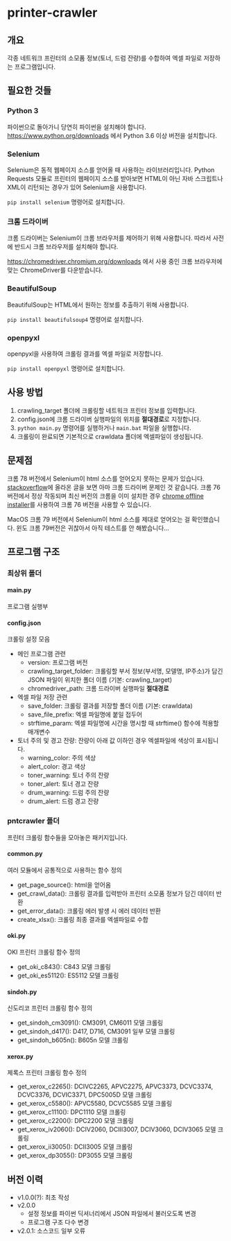 # printer-crawler

## 개요

각종 네트워크 프린터의 소모품 정보(토너, 드럼 잔량)를 수합하여 엑셀 파일로 저장하는 프로그램입니다.


## 필요한 것들

### Python 3
파이썬으로 돌아가니 당연히 파이썬을 설치해야 합니다. https://www.python.org/downloads 에서 Python 3.6 이상 버전을 설치합니다.

### Selenium
Selenium은 동적 웹페이지 소스를 얻어올 때 사용하는 라이브러리입니다. Python Requests 모듈로 프린터의 웹페이지 소스를 받아보면 HTML이 아닌 자바 스크립트나 XML이 리턴되는 경우가 있어 Selenium을 사용합니다. 

`pip install selenium` 명령어로 설치합니다.

### 크롬 드라이버
크롬 드라이버는 Selenium이 크롬 브라우저를 제어하기 위해 사용합니다. 따라서 사전에 반드시 크롬 브라우저를 설치해야 합니다.

https://chromedriver.chromium.org/downloads 에서 사용 중인 크롬 브라우저에 맞는 ChromeDriver를 다운받습니다.

### BeautifulSoup
BeautifulSoup는 HTML에서 원하는 정보를 추출하기 위해 사용합니다.

`pip install beautifulsoup4` 명령어로 설치합니다.

### openpyxl
openpyxl을 사용하여 크롤링 결과를 엑셀 파일로 저장합니다.

`pip install openpyxl` 명령어로 설치합니다.


## 사용 방법
1. crawling_target 폴더에 크롤링할 네트워크 프린터 정보를 입력합니다.
2. config.json에 크롬 드라이버 실행파일의 위치를 **절대경로**로 지정합니다.
3. `python main.py` 명령어를 실행하거나 `main.bat` 파일을 실행합니다.
4. 크롤링이 완료되면 기본적으로 crawldata 폴더에 엑셀파일이 생성됩니다.


## 문제점
크롬 78 버전에서 Selenium이 html 소스를 얻어오지 못하는 문제가 있습니다. [stackoverflow](https://stackoverflow.com/questions/58589425/possible-issue-with-chromedriver-78-selenium-can-not-find-web-element-of-pdf-op)에 올라온 글을 보면 아마 크롬 드라이버 문제인 것 같습니다. 크롬 76 버전에서 정상 작동되며 최신 버전의 크롬을 이미 설치한 경우 [chrome offline installer](https://www.neowin.net/news/google-chrome-76-offline-installer)를 사용하여 크롬 76 버전을 사용할 수 있습니다.

MacOS 크롬 79 버전에서 Selenium이 html 소스를 제대로 얻어오는 걸 확인했습니다. 윈도 크롬 79버전은 귀찮아서 아직 테스트를 안 해봤습니다...


## 프로그램 구조

### 최상위 폴더

#### main.py
프로그램 실행부

#### config.json
크롤링 설정 모음
* 메인 프로그램 관련
  - version: 프로그램 버전
  - crawling_target_folder: 크롤링할 부서 정보(부서명, 모델명, IP주소)가 담긴 JSON 파일이 위치한 폴더 이름 (기본: crawling_target)
  - chromedriver_path: 크롬 드라이버 실행파일 **절대경로**
* 엑셀 파일 저장 관련
  - save_folder: 크롤링 결과를 저장할 폴더 이름 (기본: crawldata)
  - save_file_prefix: 엑셀 파일명에 붙일 접두어
  - strftime_param: 엑셀 파일명에 시간을 명시할 때 strftime() 함수에 적용할 매개변수
* 토너 주의 및 경고 잔량: 잔량이 아래 값 이하인 경우 엑셀파일에 색상이 표시됩니다.
  - warning_color: 주의 색상
  - alert_color: 경고 색상
  - toner_warning: 토너 주의 잔량
  - toner_alert: 토너 경고 잔량
  - drum_warning: 드럼 주의 잔량
  - drum_alert: 드럼 경고 잔량


### pntcrawler 폴더
프린터 크롤링 함수들을 모아놓은 패키지입니다.

#### common.py
여러 모듈에서 공통적으로 사용하는 함수 정의
* get_page_source(): html을 얻어옴
* get_crawl_data(): 크롤링 결과를 입력받아 프린터 소모품 정보가 담긴 데이터 반환
* get_error_data(): 크롤링 에러 발생 시 에러 데이터 반환
* create_xlsx(): 크롤링 최종 결과를 엑셀파일로 수합

#### oki.py
OKI 프린터 크롤링 함수 정의
* get_oki_c843(): C843 모델 크롤링
* get_oki_es5112(): ES5112 모델 크롤링

#### sindoh.py
신도리코 프린터 크롤링 함수 정의
* get_sindoh_cm3091(): CM3091, CM6011 모델 크롤링
* get_sindoh_d417(): D417, D716, CM3091 일부 모델 크롤링
* get_sindoh_b605n(): B605n 모델 크롤링

#### xerox.py
제록스 프린터 크롤링 함수 정의
* get_xerox_c2265(): DCIVC2265, APVC2275, APVC3373, DCVC3374, DCVC3376, DCVIC3371, DPC5005D 모델 크롤링
* get_xerox_c5580(): APVC5580, DCVC5585 모델 크롤링
* get_xerox_c1110(): DPC1110 모델 크롤링
* get_xerox_c2200(): DPC2200 모델 크롤링
* get_xerox_iv2060(): DCIV2060, DCIII3007, DCIV3060, DCIV3065 모델 크롤링
* get_xerox_ii3005(): DCII3005 모델 크롤링
* get_xerox_dp3055(): DP3055 모델 크롤링


## 버전 이력
* v1.0.0(?): 최초 작성
* v2.0.0
  - 설정 정보를 파이썬 딕셔너리에서 JSON 파일에서 불러오도록 변경
  - 프로그램 구조 다수 변경
* v2.0.1: 소스코드 일부 오류 
